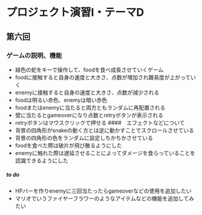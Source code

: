 # プロジェクト演習Ⅰ・テーマD
## 第六回
### ゲームの説明、機能
- 緑色の蛇をキーで操作して、foodを食べ成長させていくゲーム
- foodに接触すると自身の速度と大きさ、点数が増加され難易度が上がっていく
- enemyに接触すると自身の速度と大きさ、点数が減少される
- foodは明るい赤色、enemyは暗い赤色
- foodまたはenemyに当たると両方ともランダムに再配置される
- 壁に当たるとgameoverになり点数とretryボタンが表示される
- retryボタンはマウスクリックで押せる
####　エフェクトなどについて
- 背景の四角形がsnakeの動く方とは逆に動かすことでスクロールさせている
- 背景の四角形の色をランダムに設定しちかちかさせている
- foodを食べた際は破片が飛び散るようにした
- enemyに触れた際は遅延させることによってダメージを食らっていることを認識できるようにした
##### to do
- HPバーを作りenemyに三回当たったらgameoverなどの使用を追加したい
- マリオでいうファイヤーフラワーのようなアイテムなどの機能を追加してみたい
